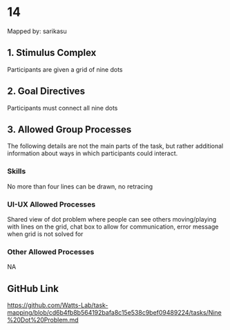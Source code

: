 # 14

Mapped by: sarikasu 

## 1. Stimulus Complex 
Participants are given a grid of nine dots

## 2. Goal Directives 
Participants must connect all nine dots

## 3. Allowed Group Processes 
The following details are not the main parts of the task, but rather additional information about ways in which participants could interact.

### Skills 
No more than four lines can be drawn, no retracing

### UI-UX Allowed Processes
Shared view of dot problem where people can see others moving/playing with lines on the grid, chat box to allow for communication, error message when grid is not solved for

### Other Allowed Processes
NA

## GitHub Link 
https://github.com/Watts-Lab/task-mapping/blob/cd6b4fb8b564192bafa8c15e538c9bef09489224/tasks/Nine%20Dot%20Problem.md